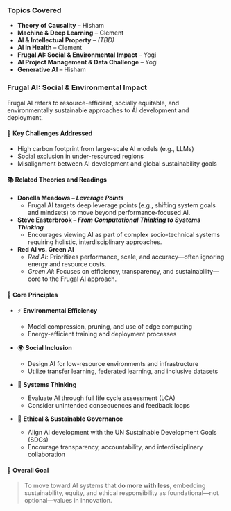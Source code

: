 ### Topics Covered

- **Theory of Causality** – Hisham  
- **Machine & Deep Learning** – Clement  
- **AI & Intellectual Property** – *(TBD)*  
- **AI in Health** – Clement  
- **Frugal AI: Social & Environmental Impact** – Yogi
-  **AI Project Management & Data Challenge** – Yogi  
- **Generative AI** – Hisham  

### Frugal AI: Social & Environmental Impact

Frugal AI refers to resource-efficient, socially equitable, and environmentally sustainable approaches to AI development and deployment.

#### 🚩 Key Challenges Addressed
- High carbon footprint from large-scale AI models (e.g., LLMs)
- Social exclusion in under-resourced regions
- Misalignment between AI development and global sustainability goals

#### 📚 Related Theories and Readings
- **Donella Meadows – *Leverage Points***  
  - Frugal AI targets deep leverage points (e.g., shifting system goals and mindsets) to move beyond performance-focused AI.
- **Steve Easterbrook – *From Computational Thinking to Systems Thinking***  
  - Encourages viewing AI as part of complex socio-technical systems requiring holistic, interdisciplinary approaches.
- **Red AI vs. Green AI**  
  - *Red AI*: Prioritizes performance, scale, and accuracy—often ignoring energy and resource costs.  
  - *Green AI*: Focuses on efficiency, transparency, and sustainability—core to the Frugal AI approach.

#### 🧭 Core Principles
- ⚡ **Environmental Efficiency**
  - Model compression, pruning, and use of edge computing
  - Energy-efficient training and deployment processes

- 🌍 **Social Inclusion**
  - Design AI for low-resource environments and infrastructure
  - Utilize transfer learning, federated learning, and inclusive datasets

- 🧠 **Systems Thinking**
  - Evaluate AI through full life cycle assessment (LCA)
  - Consider unintended consequences and feedback loops

- 🎯 **Ethical & Sustainable Governance**
  - Align AI development with the UN Sustainable Development Goals (SDGs)
  - Encourage transparency, accountability, and interdisciplinary collaboration

#### 🎯 Overall Goal
> To move toward AI systems that **do more with less**, embedding sustainability, equity, and ethical responsibility as foundational—not optional—values in innovation.
